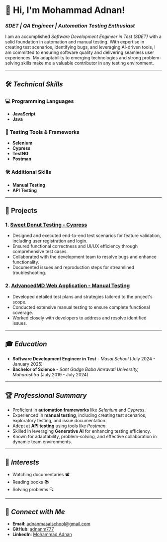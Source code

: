 # 👋 Hi, I'm Mohammad Adnan!  
### *SDET | QA Engineer | Automation Testing Enthusiast*

I am an accomplished *Software Development Engineer in Test (SDET)* with a solid foundation in automation and manual testing. With expertise in creating test scenarios, identifying bugs, and leveraging AI-driven tools, I am committed to ensuring software quality and delivering seamless user experiences. My adaptability to emerging technologies and strong problem-solving skills make me a valuable contributor in any testing environment.

---

## 🛠 *Technical Skills*

### 💻 Programming Languages  
- **JavaScript**  
- **Java**

### 🧪 Testing Tools & Frameworks  
- **Selenium**  
- **Cypress**  
- **TestNG**  
- **Postman**  

### 🛠 Additional Skills  
- **Manual Testing**  
- **API Testing**

---

## 📂 Projects  

### 1. **[Sweet Donut Testing - Cypress](https://github.com/adnanm777/My-Cypress-Project.git)**  
- Designed and executed end-to-end test scenarios for feature validation, including user registration and login.  
- Ensured functional correctness and UI/UX efficiency through comprehensive test cases.  
- Collaborated with the development team to resolve bugs and enhance functionality.  
- Documented issues and reproduction steps for streamlined troubleshooting.  

### 2. **[AdvancedMD Web Application - Manual Testing](https://github.com/adnanm777/Manula-testing-Project.git)**  
- Developed detailed test plans and strategies tailored to the project's scope.  
- Conducted extensive manual testing to ensure complete functional coverage.  
- Worked closely with developers to address and resolve identified issues.  

---

## 🎓 *Education*  
- **Software Development Engineer in Test** - *Masai School* (July 2024 - January 2025)  
- **Bachelor of Science** - *Sant Gadge Baba Amravati University, Maharashtra* (July 2019 - July 2024)  

---

## 🏆 *Professional Summary*  
- Proficient in **automation frameworks** like *Selenium* and *Cypress*.  
- Experienced in **manual testing**, including creating test scenarios, exploratory testing, and issue documentation.  
- Adept at **API testing** using tools like *Postman*.  
- Skilled in leveraging **Generative AI** for enhancing testing efficiency.  
- Known for adaptability, problem-solving, and effective collaboration in dynamic team environments.  

---

## 🌱 *Interests*  
- Watching documentaries 📽  
- Reading books 📚  
- Solving problems 🔍  

---

## 🤝 *Connect with Me*  
- **Email**: [adnanmasaischool@gmail.com](mailto:adnanmasaischool@gmail.com)  
- **GitHub**: [adnanm777](https://github.com/adnanm777)  
- **LinkedIn**: [Mohammad Adnan](https://www.linkedin.com/feed/)  





